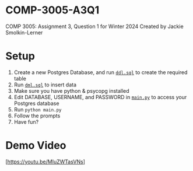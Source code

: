 # COMP-3005-A3Q1
COMP 3005: Assignment 3, Question 1 for Winter 2024
Created by Jackie Smolkin-Lerner

# Setup
1. Create a new Postgres Database, and run [`ddl.sql`](./ddl.sql) to create the required table
1. Run [`dml.sql`](./dml.sql) to insert data
2. Make sure you have python & psycopg installed
3. Edit DATABASE, USERNAME, and PASSWORD in [`main.py`](./main.py) to access your Postgres database
4. Run `python main.py`
5. Follow the prompts
6. Have fun?

# Demo Video
[https://youtu.be/MIuZWTasVNs]
